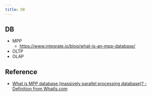 ```yaml
---
title: DB
---
```


## DB


- MPP
    - https://www.integrate.io/blog/what-is-an-mpp-database/
- OLTP
- OLAP

## Reference
- [What is MPP database \(massively parallel processing database\)? \- Definition from WhatIs\.com](https://www.techtarget.com/searchdatamanagement/definition/MPP-database-massively-parallel-processing-database#:~:text=An%20MPP%20database%20is%20a,different%20parts%20of%20the%20program.)
